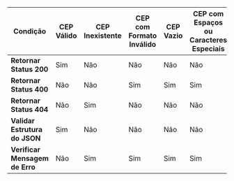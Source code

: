 | Condição                                         | CEP Válido | CEP Inexistente | CEP com Formato Inválido | CEP Vazio | CEP com Espaços ou Caracteres Especiais | CEP com Limite de Caracteres |
|--------------------------------------------------|------------|-----------------|--------------------------|-----------|------------------------------------------|------------------------------|
| **Retornar Status 200**                          | Sim        | Não             | Não                      | Não       | Não                                      | Não                          |
| **Retornar Status 400**                          | Não        | Não             | Sim                      | Sim       | Sim                                      | Sim                          |
| **Retornar Status 404**                          | Não        | Sim             | Não                      | Não       | Não                                      | Não                          |
| **Validar Estrutura do JSON**                    | Sim        | Não             | Não                      | Não       | Não                                      | Não                          |
| **Verificar Mensagem de Erro**                   | Não        | Sim             | Sim                      | Sim       | Sim                                      | Sim                          |